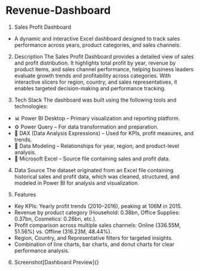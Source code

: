 # Revenue-Dashboard

1. Sales Profit Dashboard
  - A dynamic and interactive Excel dashboard designed to track sales performance across years, product categories, and sales channels.

2. Description
   The Sales Profit Dashboard provides a detailed view of sales and profit distribution. It highlights total profit by year, revenue by product items, and sales           channel performance, helping business leaders evaluate growth trends and profitability across categories. With interactive slicers for region, country, and sales       representatives, it enables targeted decision-making and performance tracking.

3. Tech Stack
   The dashboard was built using the following tools and technologies:
  - 📊 Power BI Desktop – Primary visualization and reporting platform.
  - ⚙️ Power Query – For data transformation and preparation.
  - 📐 DAX (Data Analysis Expressions) – Used for KPIs, profit measures, and trends.
  - 🔗 Data Modeling – Relationships for year, region, and product-level analysis.
  - 📑 Microsoft Excel – Source file containing sales and profit data.

4. Data Source
   The dataset originated from an Excel file containing historical sales and profit data, which was cleaned, structured, and modeled in Power BI for analysis and      visualization.

5. Features
  - Key KPIs: Yearly profit trends (2010–2016), peaking at 106M in 2015.
  - Revenue by product category (Household: 0.38bn, Office Supplies: 0.37bn, Cosmetics: 0.26bn, etc.).
  - Profit comparison across multiple sales channels: Online (336.55M, 51.56%) vs. Offline (316.23M, 48.44%).
  - Region, Country, and Representative filters for targeted insights.
  - Combination of line charts, bar charts, and donut charts for clear performance analysis.

6. Screenshot[Dashboard Preview]{}
